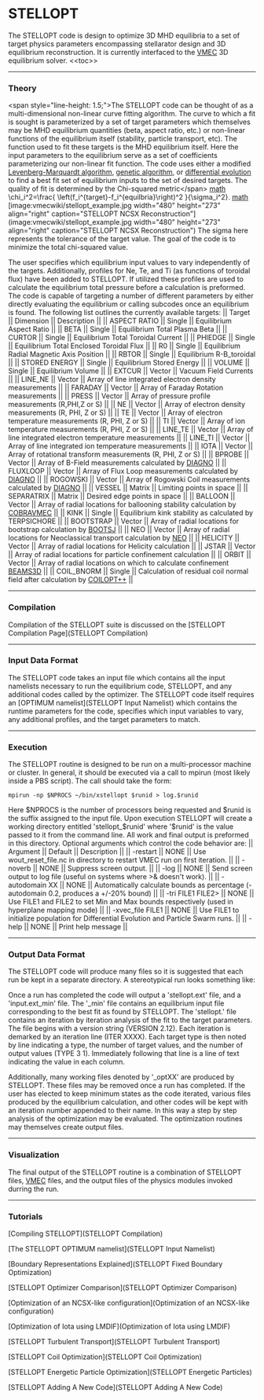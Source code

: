 STELLOPT
========

The STELLOPT code is design to optimize 3D MHD equilibria to a set of
target physics parameters encompassing stellarator design and 3D
equilibrium reconstruction. It is currently interfaced to the
[VMEC](VMEC) 3D equilibrium solver. \<\<toc\>\>

------------------------------------------------------------------------

### Theory

\<span style=\"line-height: 1.5;\"\>The STELLOPT code can be thought of
as a multi-dimensional non-linear curve fitting algorithm. The curve to
which a fit is sought is parameterized by a set of target parameters
which themselves may be MHD equilibrium quantities (beta, aspect ratio,
etc.) or non-linear functions of the equilibrium itself (stability,
particle transport, etc). The function used to fit these targets is the
MHD equilibrium itself. Here the input parameters to the equilibrium
serve as a set of coefficients parameterizing our non-linear fit
function. The code uses either a modified
[Levenberg-Marquardt algorithm](http://en.wikipedia.org/wiki/Levenberg%E2%80%93Marquardt_algorithm),
[genetic algorithm](http://en.wikipedia.org/wiki/Genetic_algorithm), or
[differential evolution](http://en.wikipedia.org/wiki/Differential_evolution)
to find a best fit set of equilibrium inputs to the set of desired
targets. The quality of fit is determined by the Chi-squared
metric\</span\> [math](math) \\chi\_i\^2=\\frac{
\\left(f\_i\^{target}-f\_i\^{equilbria}\\right)\^2 }{\\sigma\_i\^2}.
[math](math)
[image:vmecwiki/stellopt\_example.jpg width=\"480\" height=\"273\" align=\"right\" caption=\"STELLOPT NCSX Reconstruction\"](image:vmecwiki/stellopt_example.jpg width="480" height="273" align="right" caption="STELLOPT NCSX Reconstruction")
The sigma here represents the tolerance of the target value. The goal of
the code is to minimize the total chi-squared value.

The user specifies which equilibrium input values to vary independently
of the targets. Additionally, profiles for Ne, Te, and Ti (as functions
of toroidal flux) have been added to STELLOPT. If utilized these
profiles are used to calculate the equilibrium total pressure before a
calculation is preformed. The code is capable of targeting a number of
different parameters by either directly evaluating the equilibrium or
calling subcodes once an equilibrium is found. The following list
outlines the currently available targets: \|\| Target \|\| Dimension
\|\| Description \|\| \|\| ASPECT RATIO \|\| Single \|\| Equilibrium
Aspect Ratio \|\| \|\| BETA \|\| Single \|\| Equilibrium Total Plasma
Beta \|\| \|\| CURTOR \|\| Single \|\| Equilibrium Total Toroidal
Current \|\| \|\| PHIEDGE \|\| Single \|\| Equilibrium Total Enclosed
Toroidal Flux \|\| \|\| R0 \|\| Single \|\| Equilibrium Radial Magnetic
Axis Position \|\| \|\| RBTOR \|\| Single \|\| Equilibrium R-B\_toroidal
\|\| \|\| STORED ENERGY \|\| Single \|\| Equilibrium Stored Energy \|\|
\|\| VOLUME \|\| Single \|\| Equilibrium Volume \|\| \|\| EXTCUR \|\|
Vector \|\| Vacuum Field Currents \|\| \|\| LINE\_NE \|\| Vector \|\|
Array of line integrated electron density measurements \|\| \|\| FARADAY
\|\| Vector \|\| Array of Faraday Rotation measurements \|\| \|\| PRESS
\|\| Vector \|\| Array of pressure profile measurements (R,PHI,Z or S)
\|\| \|\| NE \|\| Vector \|\| Array of electron density measurements (R,
PHI, Z or S) \|\| \|\| TE \|\| Vector \|\| Array of electron temperature
measurements (R, PHI, Z or S) \|\| \|\| TI \|\| Vector \|\| Array of ion
temperature measurements (R, PHI, Z or S) \|\| \|\| LINE\_TE \|\| Vector
\|\| Array of line integrated electron temperature measurements \|\|
\|\| LINE\_TI \|\| Vector \|\| Array of line integrated ion temperature
measurements \|\| \|\| IOTA \|\| Vector \|\| Array of rotational
transform measurements (R, PHI, Z or S) \|\| \|\| BPROBE \|\| Vector
\|\| Array of B-Field measurements calculated by [DIAGNO](DIAGNO) \|\|
\|\| FLUXLOOP \|\| Vector \|\| Array of Flux Loop measurements
calculated by [DIAGNO](DIAGNO) \|\| \|\| ROGOWSKI \|\| Vector \|\| Array
of Rogowski Coil measurements calculated by [DIAGNO](DIAGNO) \|\| \|\|
VESSEL \|\| Matrix \|\| Limiting points in space \|\| \|\| SEPARATRIX
\|\| Matrix \|\| Desired edge points in space \|\| \|\| BALLOON \|\|
Vector \|\| Array of radial locations for ballooning stability
calculation by [COBRAVMEC](COBRAVMEC) \|\| \|\| KINK \|\| Single \|\|
Equilibrium kink stability as calculated by TERPSICHORE \|\| \|\|
BOOTSTRAP \|\| Vector \|\| Array of radial locations for bootstrap
calculation by [BOOTSJ](BOOTSJ) \|\| \|\| NEO \|\| Vector \|\| Array of
radial locations for Neoclassical transport calculation by [NEO](NEO)
\|\| \|\| HELICITY \|\| Vector \|\| Array of radial locations for
Helicity calculation \|\| \|\| JSTAR \|\| Vector \|\| Array of radial
locations for particle confinement calculation \|\| \|\| ORBIT \|\|
Vector \|\| Array of radial locations on which to calculate confinement
[BEAMS3D](BEAMS3D) \|\| \|\| COIL\_BNORM \|\| Single \|\| Calculation of
residual coil normal field after calculation by [COILOPT++](COILOPT)
\|\|

------------------------------------------------------------------------

### Compilation

Compilation of the STELLOPT suite is discussed on the
[STELLOPT Compilation Page](STELLOPT Compilation)

------------------------------------------------------------------------

### Input Data Format

The STELLOPT code takes an input file which contains all the input
namelists necessary to run the equilibrium code, STELLOPT, and any
additional codes called by the optimizer. The STELLOPT code itself
requires an [OPTIMUM namelist](STELLOPT Input Namelist) which contains
the runtime parameters for the code, specifies which input variables to
vary, any additional profiles, and the target parameters to match.

------------------------------------------------------------------------

### Execution

The STELLOPT routine is designed to be run on a multi-processor machine
or cluster. In general, it should be executed via a call to mpirun (most
likely inside a PBS script). The call should take the form:

    mpirun -np $NPROCS ~/bin/xstellopt $runid > log.$runid

Here \$NPROCS is the number of processors being requested and \$runid is
the suffix assigned to the input file. Upon execution STELLOPT will
create a working directory entitled \'stellopt\_\$runid\' where
\'\$runid\' is the value passed to it from the command line. All work
and final output is preformed in this directory. Optional arguments
which control the code behavior are: \|\| Argument \|\| Default \|\|
Description \|\| \|\| -restart \|\| NONE \|\| Use wout\_reset\_file.nc
in directory to restart VMEC run on first iteration. \|\| \|\| -noverb
\|\| NONE \|\| Suppress screen output. \|\| \|\| -log \|\| NONE \|\|
Send screen output to log file (useful on systems where \>& doesn\'t
work). \|\| \|\| -autodomain XX \|\| NONE \|\| Automatically calculate
bounds as percentage (-autodomain 0.2, produces a +/-20% bound) \|\|
\|\| -tri FILE1 FILE2\> \|\| NONE \|\| Use FILE1 and FILE2 to set Min
and Max bounds respectively (used in hyperplane mapping mode) \|\| \|\|
-xvec\_file FILE1 \|\| NONE \|\| Use FILE1 to initialize population for
Differential Evolution and Particle Swarm runs. \|\| \|\| -help \|\|
NONE \|\| Print help message \|\|

------------------------------------------------------------------------

### Output Data Format

The STELLOPT code will produce many files so it is suggested that each
run be kept in a separate directory. A stereotypical run looks something
like:

Once a run has completed the code will output a \'stellopt.ext\' file,
and a \'input.ext\_min\' file. The \'\_min\' file contains an
equilibrium input file corresponding to the best fit as found by
STELLOPT. The \'stellopt.\' file contains an iteration by iteration
analysis of the fit to the target parameters. The file begins with a
version string (VERSION 2.12). Each iteration is demarked by an
iteration line (ITER XXXX). Each target type is then noted by line
indicating a type, the number of target values, and the number of output
values (TYPE 3 1). Immediately following that line is a line of text
indicating the value in each column.

Additionally, many working files denoted by \'\_optXX\' are produced by
STELLOPT. These files may be removed once a run has completed. If the
user has elected to keep minimum states as the code iterated, various
files produced by the equilibrium calculation, and other codes will be
kept with an iteration number appended to their name. In this way a step
by step analysis of the optimization may be evaluated. The optimization
routines may themselves create output files.

------------------------------------------------------------------------

### Visualization

The final output of the STELLOPT routine is a combination of STELLOPT
files, [VMEC](VMEC) files, and the output files of the physics modules
invoked durring the run.

------------------------------------------------------------------------

### Tutorials

[Compiling STELLOPT](STELLOPT Compilation)

[The STELLOPT OPTIMUM namelist](STELLOPT Input Namelist)

[Boundary Representations Explained](STELLOPT Fixed Boundary Optimization)

[STELLOPT Optimizer Comparison](STELLOPT Optimizer Comparison)

[Optimization of an NCSX-like configuration](Optimization of an NCSX-like configuration)

[Optimization of Iota using LMDIF](Optimization of Iota using LMDIF)

[STELLOPT Turbulent Transport](STELLOPT Turbulent Transport)

[STELLOPT Coil Optimization](STELLOPT Coil Optimization)

[STELLOPT Energetic Particle Optimization](STELLOPT Energetic Particles)

[STELLOPT Adding A New Code](STELLOPT Adding A New Code)
